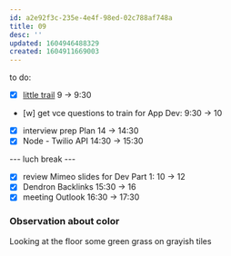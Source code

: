```yaml
---
id: a2e92f3c-235e-4e4f-98ed-02c788af748a
title: 09
desc: ''
updated: 1604946488329
created: 1604911669003
---
```


to do:
- [x] [little trail](https://trailhead.salesforce.com/content/learn/modules/lex_migration_customization) 9 -> 9:30
- [w] get vce questions to train for App Dev: 9:30 -> 10
- [x] interview prep Plan 14 -> 14:30
- [x] Node - Twilio API 14:30 -> 15:30

--- luch break ---

- [x] review Mimeo slides for Dev Part 1: 10 -> 12
- [x] Dendron Backlinks 15:30 -> 16
- [x] meeting Outlook 16:30 -> 17:30 
 
### Observation about color

Looking at the floor some green grass on grayish tiles
